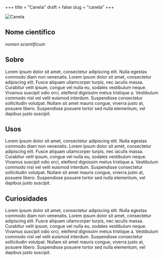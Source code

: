 +++
title = "Canela"
draft = false
slug = "canela"
+++

![Canela](/images/placeholder.png)

## Nome científico
    
*nomen scientificum*

## Sobre

Lorem ipsum dolor sit amet, consectetur adipiscing elit. Nulla egestas commodo diam non venenatis. 
Lorem ipsum dolor sit amet, consectetur adipiscing elit. Fusce aliquam ullamcorper turpis, nec iaculis massa. 
Curabitur velit ipsum, congue vel nulla eu, sodales vestibulum neque. 
Vivamus suscipit odio orci, eleifend dignissim metus tristique a. 
Vestibulum commodo nisl vel velit euismod interdum. 
Suspendisse consectetur sollicitudin volutpat. Nullam sit amet mauris congue, viverra justo at, posuere libero. 
Suspendisse posuere tortor sed nulla elementum, vel dapibus justo suscipit.

## Usos

Lorem ipsum dolor sit amet, consectetur adipiscing elit. Nulla egestas commodo diam non venenatis. 
Lorem ipsum dolor sit amet, consectetur adipiscing elit. Fusce aliquam ullamcorper turpis, nec iaculis massa. 
Curabitur velit ipsum, congue vel nulla eu, sodales vestibulum neque. 
Vivamus suscipit odio orci, eleifend dignissim metus tristique a. 
Vestibulum commodo nisl vel velit euismod interdum. 
Suspendisse consectetur sollicitudin volutpat. Nullam sit amet mauris congue, viverra justo at, posuere libero. 
Suspendisse posuere tortor sed nulla elementum, vel dapibus justo suscipit.

## Curiosidades

Lorem ipsum dolor sit amet, consectetur adipiscing elit. Nulla egestas commodo diam non venenatis. 
Lorem ipsum dolor sit amet, consectetur adipiscing elit. Fusce aliquam ullamcorper turpis, nec iaculis massa. 
Curabitur velit ipsum, congue vel nulla eu, sodales vestibulum neque. 
Vivamus suscipit odio orci, eleifend dignissim metus tristique a. 
Vestibulum commodo nisl vel velit euismod interdum. 
Suspendisse consectetur sollicitudin volutpat. Nullam sit amet mauris congue, viverra justo at, posuere libero. 
Suspendisse posuere tortor sed nulla elementum, vel dapibus justo suscipit.


